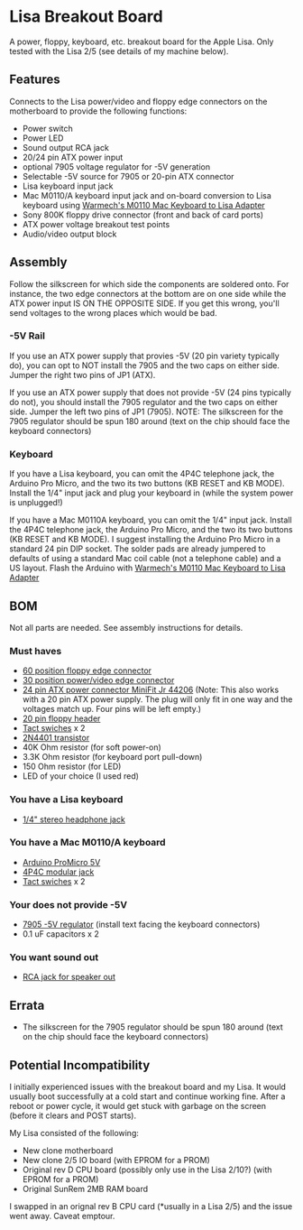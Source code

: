 # Lisa Breakout Board
A power, floppy, keyboard, etc. breakout board for the Apple Lisa. Only tested with the Lisa 2/5 (see details of my machine below).

## Features
Connects to the Lisa power/video and floppy edge connectors on the motherboard to provide the following functions:

- Power switch
- Power LED
- Sound output RCA jack
- 20/24 pin ATX power input
- optional 7905 voltage regulator for -5V generation
- Selectable -5V source for 7905 or 20-pin ATX connector
- Lisa keyboard input jack
- Mac M0110/A keyboard input jack and on-board conversion to Lisa keyboard using [Warmech's M0110 Mac Keyboard to Lisa Adapter](https://github.com/warmech/m0110-to-lisa-keyboard-adapter)
- Sony 800K floppy drive connector (front and back of card ports)
- ATX power voltage breakout test points
- Audio/video output block

## Assembly

Follow the silkscreen for which side the components are soldered onto. For instance, the two edge connectors at the bottom are on one side while the ATX power input IS ON THE OPPOSITE SIDE. If you get this wrong, you'll send voltages to the wrong places which would be bad.

### -5V Rail

If you use an ATX power supply that provies -5V (20 pin variety typically do), you can opt to NOT install the 7905 and the two caps on either side. Jumper the right two pins of JP1 (ATX).

If you use an ATX power supply that does not provide -5V (24 pins typically do not), you should install the 7905 regulator and the two caps on either side. Jumper the left two pins of JP1 (7905). NOTE: The silkscreen for the 7905 regulator should be spun 180 around (text on the chip should face the keyboard connectors)

### Keyboard

If you have a Lisa keyboard, you can omit the 4P4C telephone jack, the Arduino Pro Micro, and the two its two buttons (KB RESET and KB MODE). Install the 1/4" input jack and plug your keyboard in (while the system power is unplugged!)

If you have a Mac M0110A keyboard, you can omit the 1/4" input jack. Install the 4P4C telephone jack, the Arduino Pro Micro, and the two its two buttons (KB RESET and KB MODE). I suggest installing the Arduino Pro Micro in a standard 24 pin DIP socket. The solder pads are already jumpered to defaults of using a standard Mac coil cable (not a telephone cable) and a US layout. Flash the Arduino with [Warmech's M0110 Mac Keyboard to Lisa Adapter](https://github.com/warmech/m0110-to-lisa-keyboard-adapter)

## BOM

Not all parts are needed. See assembly instructions for details.

### Must haves
- [60 position floppy edge connector](https://www.digikey.com/en/products/detail/te-connectivity-amp-connectors/1-5530841-8/2310823)
- [30 position power/video edge connector](https://www.digikey.com/en/products/detail/sullins-connector-solutions/EBM15DRXH/927296)
- [24 pin ATX power connector MiniFit Jr 44206](https://www.digikey.com/en/products/detail/molex/0442060002/3311016) (Note: This also works with a 20 pin ATX power supply. The plug will only fit in one way and the voltages match up. Four pins will be left empty.)
- [20 pin floppy header](https://www.digikey.com/en/products/detail/sullins-connector-solutions/SBH11-PBPC-D10-ST-BK/1990065)
- [Tact swiches](https://www.mouser.com/ProductDetail/Apem/MJTP1230?qs=ooeArD5nza9YuOFpo4pJ2Q%3D%3D) x 2
- [2N4401 transistor](https://www.digikey.com/en/products/detail/nte-electronics-inc/2N4401/11649865)
- 40K Ohm resistor (for soft power-on)
- 3.3K Ohm resistor (for keyboard port pull-down)
- 150 Ohm resistor (for LED)
- LED of your choice (I used red)

### You have a Lisa keyboard
- [1/4" stereo headphone jack](https://amzn.to/3QI4mLv)

### You have a Mac M0110/A keyboard
- [Arduino ProMicro 5V](https://amzn.to/3sHc1lu)
- [4P4C modular jack](https://www.digikey.com/en/products/detail/assmann-wsw-components/A-2004-3-4-LP-N-R/2183632)
- [Tact swiches](https://www.mouser.com/ProductDetail/Apem/MJTP1230?qs=ooeArD5nza9YuOFpo4pJ2Q%3D%3D) x 2

### Your does not provide -5V
- [7905 -5V regulator](https://www.digikey.com/en/products/detail/onsemi/MC7905BTG/1481513) (install text facing the keyboard connectors)
- 0.1 uF capacitors x 2

### You want sound out
- [RCA jack for speaker out](https://www.digikey.com/en/products/detail/cui-devices/RCJ-043/408507)

## Errata

- The silkscreen for the 7905 regulator should be spun 180 around (text on the chip should face the keyboard connectors)

## Potential Incompatibility

I initially experienced issues with the breakout board and my Lisa. It would usually boot successfully at a cold start and continue working fine. After a reboot or power cycle, it would get stuck with garbage on the screen (before it clears and POST starts).

My Lisa consisted of the following:

- New clone motherboard
- New clone 2/5 IO board (with EPROM for a PROM)
- Original rev D CPU board (possibly only use in the Lisa 2/10?) (with EPROM for a PROM)
- Original SunRem 2MB RAM board

I swapped in an orignal rev B CPU card (*usually in a Lisa 2/5) and the issue went away. Caveat emptour.
